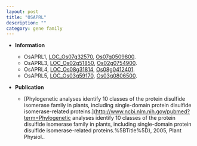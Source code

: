 ```yaml
---
layout: post
title: "OSAPRL"
description: ""
category: gene family
---
```


* **Information**  
    + OsAPRL1, [LOC_Os07g32570](http://rice.uga.edu/cgi-bin/ORF_infopage.cgi?orf=LOC_Os07g32570), [Os07g0509800](http://rapdb.dna.affrc.go.jp/viewer/gbrowse_details/irgsp1?name=Os07g0509800).
    + OsAPRL3, [LOC_Os02g51850](http://rice.uga.edu/cgi-bin/ORF_infopage.cgi?orf=LOC_Os02g51850), [Os02g0754900](http://rapdb.dna.affrc.go.jp/viewer/gbrowse_details/irgsp1?name=Os02g0754900).
    + OsAPRL4, [LOC_Os08g31814](http://rice.uga.edu/cgi-bin/ORF_infopage.cgi?orf=LOC_Os08g31814), [Os08g0412401](http://rapdb.dna.affrc.go.jp/viewer/gbrowse_details/irgsp1?name=Os08g0412401).
    + OsAPRL5, [LOC_Os03g59170](http://rice.uga.edu/cgi-bin/ORF_infopage.cgi?orf=LOC_Os03g59170), [Os03g0806500](http://rapdb.dna.affrc.go.jp/viewer/gbrowse_details/irgsp1?name=Os03g0806500).

* **Publication**  
    + [Phylogenetic analyses identify 10 classes of the protein disulfide isomerase family in plants, including single-domain protein disulfide isomerase-related proteins.](http://www.ncbi.nlm.nih.gov/pubmed?term=Phylogenetic analyses identify 10 classes of the protein disulfide isomerase family in plants, including single-domain protein disulfide isomerase-related proteins.%5BTitle%5D), 2005, Plant Physiol..


